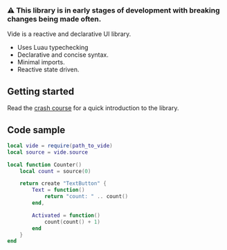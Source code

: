 ### ⚠️ This library is in early stages of development with breaking changes being made often.

Vide is a reactive and declarative UI library.

- Uses Luau typechecking
- Declarative and concise syntax.
- Minimal imports.
- Reactive state driven.

## Getting started

Read the
[crash course](https://centau.github.io/vide/tut/crash-course/1-introduction)
for a quick introduction to the library.

## Code sample

```lua
local vide = require(path_to_vide)
local source = vide.source

local function Counter()
    local count = source(0)

    return create "TextButton" {
        Text = function()
            return "count: " .. count()
        end,

        Activated = function()
            count(count() + 1)
        end
    }
end
```
